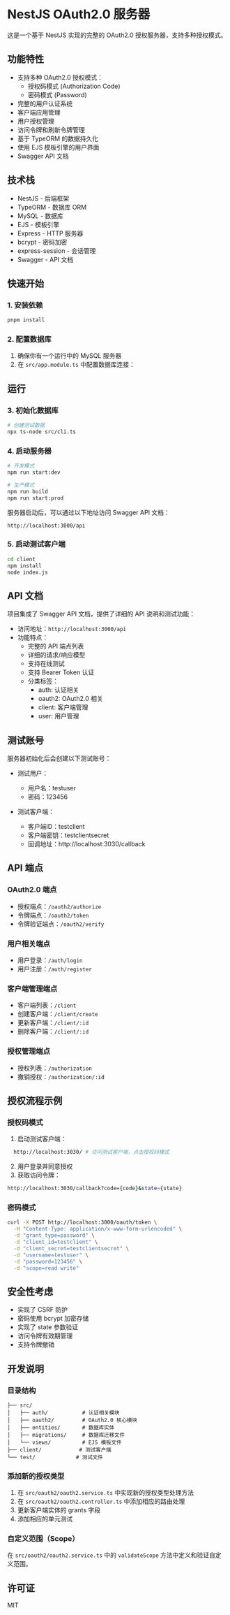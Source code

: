 # NestJS OAuth2.0 服务器

这是一个基于 NestJS 实现的完整的 OAuth2.0 授权服务器，支持多种授权模式。

## 功能特性

- 支持多种 OAuth2.0 授权模式：
  - 授权码模式 (Authorization Code)
  - 密码模式 (Password)
- 完整的用户认证系统
- 客户端应用管理
- 用户授权管理
- 访问令牌和刷新令牌管理
- 基于 TypeORM 的数据持久化
- 使用 EJS 模板引擎的用户界面
- Swagger API 文档

## 技术栈

- NestJS - 后端框架
- TypeORM - 数据库 ORM
- MySQL - 数据库
- EJS - 模板引擎
- Express - HTTP 服务器
- bcrypt - 密码加密
- express-session - 会话管理
- Swagger - API 文档

## 快速开始

### 1. 安装依赖

```bash
pnpm install
```

### 2. 配置数据库

1. 确保你有一个运行中的 MySQL 服务器
2. 在 `src/app.module.ts` 中配置数据库连接：

## 运行

### 3. 初始化数据库

```bash
# 创建测试数据
npx ts-node src/cli.ts
```

### 4. 启动服务器

```bash
# 开发模式
npm run start:dev

# 生产模式
npm run build
npm run start:prod
```

服务器启动后，可以通过以下地址访问 Swagger API 文档：
```
http://localhost:3000/api
```

### 5. 启动测试客户端

```bash
cd client
npm install
node index.js
```

## API 文档

项目集成了 Swagger API 文档，提供了详细的 API 说明和测试功能：

- 访问地址：`http://localhost:3000/api`
- 功能特点：
  - 完整的 API 端点列表
  - 详细的请求/响应模型
  - 支持在线测试
  - 支持 Bearer Token 认证
  - 分类标签：
    - auth: 认证相关
    - oauth2: OAuth2.0 相关
    - client: 客户端管理
    - user: 用户管理

## 测试账号

服务器初始化后会创建以下测试账号：

- 测试用户：

  - 用户名：testuser
  - 密码：123456
- 测试客户端：

  - 客户端ID：testclient
  - 客户端密钥：testclientsecret
  - 回调地址：http://localhost:3030/callback

## API 端点

### OAuth2.0 端点

- 授权端点：`/oauth2/authorize`
- 令牌端点：`/oauth2/token`
- 令牌验证端点：`/oauth2/verify`

### 用户相关端点

- 用户登录：`/auth/login`
- 用户注册：`/auth/register`

### 客户端管理端点

- 客户端列表：`/client`
- 创建客户端：`/client/create`
- 更新客户端：`/client/:id`
- 删除客户端：`/client/:id`

### 授权管理端点

- 授权列表：`/authorization`
- 撤销授权：`/authorization/:id`

## 授权流程示例

### 授权码模式

1. 启动测试客户端：

```bash
  http://localhost:3030/ # 访问测试客户端，点击授权码模式
```

2. 用户登录并同意授权
3. 获取访问令牌：

```bash
http://localhost:3030/callback?code={code}&state={state}
```

### 密码模式

```bash
curl -X POST http://localhost:3000/oauth/token \
  -H "Content-Type: application/x-www-form-urlencoded" \
  -d "grant_type=password" \
  -d "client_id=testclient" \
  -d "client_secret=testclientsecret" \
  -d "username=testuser" \
  -d "password=123456" \
  -d "scope=read write"
```

## 安全性考虑

- 实现了 CSRF 防护
- 密码使用 bcrypt 加密存储
- 实现了 state 参数验证
- 访问令牌有效期管理
- 支持令牌撤销

## 开发说明

### 目录结构

```
├── src/
│   ├── auth/           # 认证相关模块
│   ├── oauth2/         # OAuth2.0 核心模块
│   ├── entities/       # 数据库实体
│   ├── migrations/     # 数据库迁移文件
│   └── views/          # EJS 模板文件
├── client/            # 测试客户端
└── test/             # 测试文件
```

### 添加新的授权类型

1. 在 `src/oauth2/oauth2.service.ts` 中实现新的授权类型处理方法
2. 在 `src/oauth2/oauth2.controller.ts` 中添加相应的路由处理
3. 更新客户端实体的 grants 字段
4. 添加相应的单元测试

### 自定义范围（Scope）

在 `src/oauth2/oauth2.service.ts` 中的 `validateScope` 方法中定义和验证自定义范围。

## 许可证

MIT
